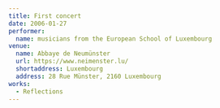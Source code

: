 ```yaml
---
title: First concert
date: 2006-01-27
performer:
  name: musicians from the European School of Luxembourg
venue:
  name: Abbaye de Neumünster
  url: https://www.neimenster.lu/
  shortaddress: Luxembourg
  address: 28 Rue Münster, 2160 Luxembourg
works:
  - Reflections
---
```

